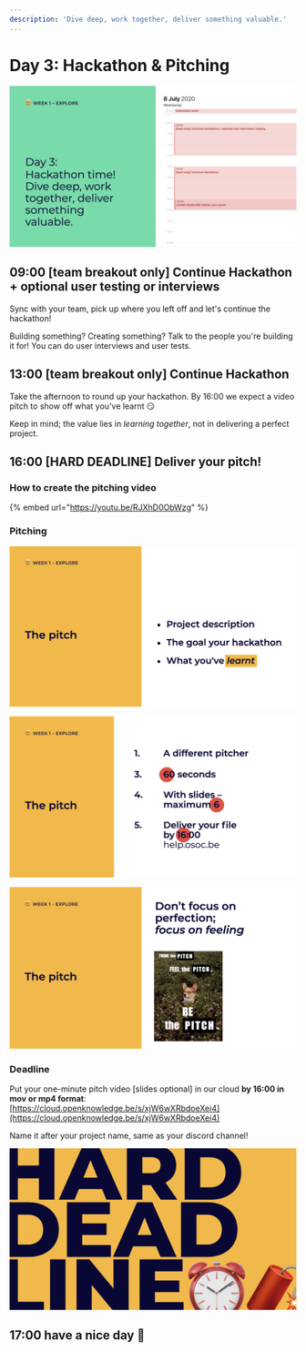```yaml
---
description: 'Dive deep, work together, deliver something valuable.'
---
```


# Day 3: Hackathon & Pitching

![The calendar for today](../../.gitbook/assets/osoc-2020-cal-week-1.003.jpeg)

## 09:00 \[team breakout only\] Continue Hackathon + optional user testing or interviews

Sync with your team, pick up where you left off and let's continue the hackathon!

Building something? Creating something? Talk to the people you're building it for! You can do user interviews and user tests.

## 13:00 \[team breakout only\] Continue Hackathon

Take the afternoon to round up your hackathon. By 16:00 we expect a video pitch to show off what you've learnt 😏

Keep in mind; the value lies in _learning together_, not in delivering a perfect project.

## 16:00 \[HARD DEADLINE\] Deliver your pitch!

### How to create the pitching video 

{% embed url="https://youtu.be/RJXhD0ObWzg" %}

### Pitching 

![Content](../../.gitbook/assets/screenshot-2020-07-08-at-11.12.29.png)

![The form](../../.gitbook/assets/screenshot-2020-07-08-at-11.12.35.png)

![The feeling](../../.gitbook/assets/screenshot-2020-07-08-at-11.12.45.png)

### Deadline 

Put your one-minute pitch video \[slides optional\] in our cloud **by 16:00 in mov or mp4 format**: [https://cloud.openknowledge.be/s/xjW6wXRbdoeXei4](https://cloud.openknowledge.be/s/xjW6wXRbdoeXei4)

Name it after your project name, same as your discord channel!

![](../../.gitbook/assets/screenshot-2020-07-07-at-23.32.03.png)



## 17:00 have a nice day 🥳

